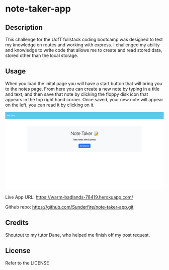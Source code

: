 # note-taker-app

## Description

This challenge for the UofT fullstack coding bootcamp was designed to test my knowledge on routes and working with express.  I challenged my ability and knowledge to write code that allows me to create and read stored data, stored other than the local storage.    

## Usage

When you load the inital page you will have a start button that will bring you to the notes page.  From here you can create a new note by typing in a title and text, and then save that note by clicking the floppy disk icon that appears in the top right hand corner.  Once saved, your new note will appear on the left, you can read it by clicking on it.  


![alt text](/images/app_screenshot.png)

Live App URL: https://warm-badlands-78419.herokuapp.com/

Github repo: https://github.com/Sunderfire/note-taker-app.git

## Credits

Shoutout to my tutor Dane, who helped me finish off my post request.

## License

Refer to the LICENSE



